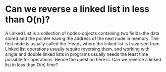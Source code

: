 # Can we reverse a linked list in less than O(n)?

A Linked List is a collection of nodes-objects containing two fields-the data stored and the pointer having the address of the next node in memory. The first node is usually called the ‘Head’, where the linked list is traversed from.
Linked list operations usually require reversing them, and working with single and double linked lists in programs usually needs the least time possible for operations. Hence the question here is: Can we reverse a linked list in less than O(n) time? 
